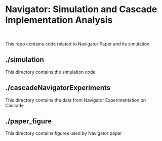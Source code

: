 
# Navigator: Simulation and Cascade Implementation Analysis 
<br />

This repo contains code related to Navigator Paper and its simulation

## ./simulation
This directory contains the simulation code

## ./cascadeNavigatorExperiments
This directory contains the data from Navigator Experimentation on Cascade

## ./paper_figure
This directory contains figures used by Navigator paper